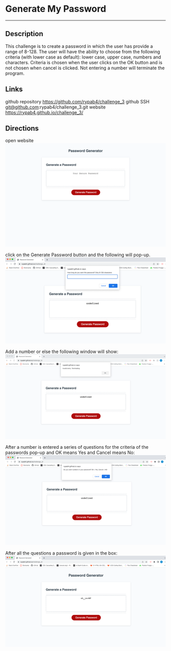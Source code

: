 # Generate My Password
***
## Description
This challenge is to create a password in which the user has provide a range of 8-128.  The user will have the ability to choose from the following criteria (with lower case as default):  lower case, upper case, numbers and characters.  Criteria is chosen when the user clicks on the OK button and is not chosen when cancel is clicked.  Not entering a number will terminate the program. 

## Links
github repository https://github.com/rypab4/challenge_3
github SSH git@github.com:rypab4/challenge_3.git
website https://rypab4.github.io/challenge_3/

## Directions

open website
![alt text](./images/Password-Generator.png)

click on the Generate Password button and the following will pop-up.
![alt text](./images/rypab4_github_io_says_and_Password_Generator.png)

Add a number or else the following window will show:
![alt text](./images/rypab4_github_io_says_and_Password_Generator-2.png)

After a number is entered a series of questions for the criteria of the passwords pop-up and OK means Yes and Cancel means No:
![alt text](./images/rypab4_github_io_says_and_Password_Generator-3.png)

After all the questions a password is given in the box:
![alt text](./images/Password_Generator_done.png)
